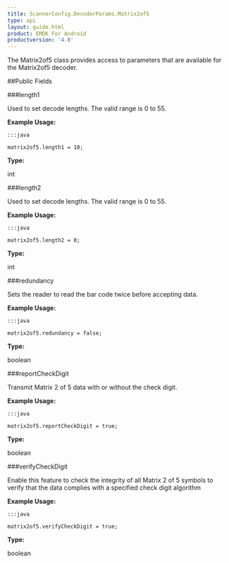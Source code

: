 ```yaml
---
title: ScannerConfig.DecoderParams.Matrix2of5
type: api
layout: guide.html
product: EMDK For Android
productversion: '4.0'
---
```



The Matrix2of5 class provides access to parameters that are
 available for the Matrix2of5 decoder.

##Public Fields

###length1

Used to set decode lengths. The valid range is 0 to 55.
 
 

**Example Usage:**
	
	:::java
	
	matrix2of5.length1 = 10;
	


**Type:**

int

###length2

Used to set decode lengths. The valid range is 0 to 55.
 
 

**Example Usage:**
	
	:::java
	
	matrix2of5.length2 = 0;
	


**Type:**

int

###redundancy

Sets the reader to read the bar code twice before accepting data.
 
 

**Example Usage:**
	
	:::java
	
	matrix2of5.redundancy = false;
	


**Type:**

boolean

###reportCheckDigit

Transmit Matrix 2 of 5 data with or without the check digit.
 
 

**Example Usage:**
	
	:::java
	
	matrix2of5.reportCheckDigit = true;
	


**Type:**

boolean

###verifyCheckDigit

Enable this feature to check the integrity of all Matrix 2 of 5
 symbols to verify that the data complies with a specified check
 digit algorithm
 

**Example Usage:**
	
	:::java
	
	matrix2of5.verifyCheckDigit = true;
	


**Type:**

boolean









